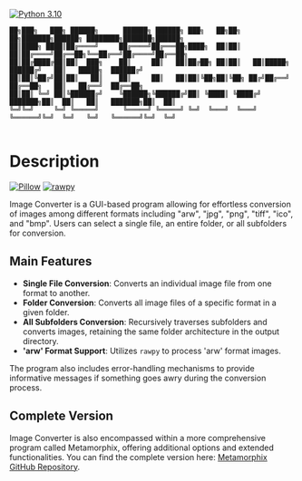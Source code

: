 [![Python 3.10](https://img.shields.io/badge/python-3.10-blue.svg)](https://www.python.org/downloads/release/python-310/)
```
██╗███╗   ███╗ ██████╗      ██████╗ ██████╗ ███╗   ██╗██╗   ██╗███████╗██████╗ ████████╗███████╗██████╗ 
██║████╗ ████║██╔════╝     ██╔════╝██╔═══██╗████╗  ██║██║   ██║██╔════╝██╔══██╗╚══██╔══╝██╔════╝██╔══██╗
██║██╔████╔██║██║  ███╗    ██║     ██║   ██║██╔██╗ ██║██║   ██║█████╗  ██████╔╝   ██║   █████╗  ██████╔╝
██║██║╚██╔╝██║██║   ██║    ██║     ██║   ██║██║╚██╗██║╚██╗ ██╔╝██╔══╝  ██╔══██╗   ██║   ██╔══╝  ██╔══██╗
██║██║ ╚═╝ ██║╚██████╔╝    ╚██████╗╚██████╔╝██║ ╚████║ ╚████╔╝ ███████╗██║  ██║   ██║   ███████╗██║  ██║
╚═╝╚═╝     ╚═╝ ╚═════╝      ╚═════╝ ╚═════╝ ╚═╝  ╚═══╝  ╚═══╝  ╚══════╝╚═╝  ╚═╝   ╚═╝   ╚══════╝╚═╝  ╚═╝
                                                                                                        
```

# Description

[![Pillow](https://img.shields.io/badge/Pillow-8.3.2-blue)](https://pypi.org/project/Pillow/) [![rawpy](https://img.shields.io/badge/rawpy-0.16.0-blue)](https://pypi.org/project/rawpy/)

Image Converter is a GUI-based program allowing for effortless conversion of images among different formats including "arw", "jpg", "png", "tiff", "ico", and "bmp". Users can select a single file, an entire folder, or all subfolders for conversion.

## Main Features

- **Single File Conversion**: Converts an individual image file from one format to another.
- **Folder Conversion**: Converts all image files of a specific format in a given folder.
- **All Subfolders Conversion**: Recursively traverses subfolders and converts images, retaining the same folder architecture in the output directory.
- **'arw' Format Support**: Utilizes `rawpy` to process 'arw' format images.

The program also includes error-handling mechanisms to provide informative messages if something goes awry during the conversion process.

## Complete Version

Image Converter is also encompassed within a more comprehensive program called Metamorphix, offering additional options and extended functionalities. You can find the complete version here: [Metamorphix GitHub Repository](https://github.com/SECRET-GUEST/Metamorphix).

